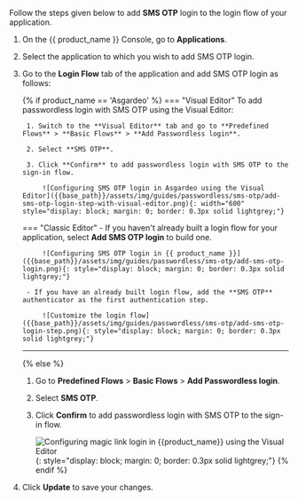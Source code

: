 Follow the steps given below to add **SMS OTP** login to the login flow of your application.

1. On the {{ product_name }} Console, go to **Applications**.

2. Select the application to which you wish to add SMS OTP login.

3. Go to the **Login Flow** tab of the application and add SMS OTP login as follows:

    {% if product_name == 'Asgardeo' %}
    === "Visual Editor"
        To add passwordless login with SMS OTP using the Visual Editor:

        1. Switch to the **Visual Editor** tab and go to **Predefined Flows** > **Basic Flows** > **Add Passwordless login**.

        2. Select **SMS OTP**.

        3. Click **Confirm** to add passwordless login with SMS OTP to the sign-in flow.

            ![Configuring SMS OTP login in Asgardeo using the Visual Editor]({{base_path}}/assets/img/guides/passwordless/sms-otp/add-sms-otp-login-step-with-visual-editor.png){: width="600" style="display: block; margin: 0; border: 0.3px solid lightgrey;"}


    === "Classic Editor"
        - If you haven't already built a login flow for your application, select **Add SMS OTP login** to build one.

            ![Configuring SMS OTP login in {{ product_name }}]({{base_path}}/assets/img/guides/passwordless/sms-otp/add-sms-otp-login.png){: style="display: block; margin: 0; border: 0.3px solid lightgrey;"}

        - If you have an already built login flow, add the **SMS OTP** authenticator as the first authentication step.
        
            ![Customize the login flow]({{base_path}}/assets/img/guides/passwordless/sms-otp/add-sms-otp-login-step.png){: style="display: block; margin: 0; border: 0.3px solid lightgrey;"}

    ---

    {% else %}

    1. Go to **Predefined Flows** > **Basic Flows** > **Add Passwordless login**.

    2. Select **SMS OTP**.

    3. Click **Confirm** to add passwordless login with SMS OTP to the sign-in flow.

        ![Configuring magic link login in {{product_name}} using the Visual Editor]({{base_path}}/assets/img/guides/passwordless/sms-otp/add-sms-otp-login-step-with-visual-editor.png){: style="display: block; margin: 0; border: 0.3px solid lightgrey;"}
    {% endif %}

4. Click **Update** to save your changes.



